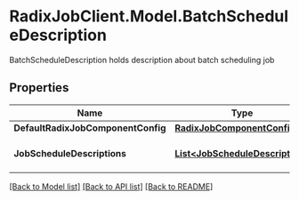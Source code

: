 # RadixJobClient.Model.BatchScheduleDescription
BatchScheduleDescription holds description about batch scheduling job

## Properties

Name | Type | Description | Notes
------------ | ------------- | ------------- | -------------
**DefaultRadixJobComponentConfig** | [**RadixJobComponentConfig**](RadixJobComponentConfig.md) |  | [optional] 
**JobScheduleDescriptions** | [**List&lt;JobScheduleDescription&gt;**](JobScheduleDescription.md) | JobScheduleDescriptions descriptions of jobs to schedule within the batch | 

[[Back to Model list]](../README.md#documentation-for-models) [[Back to API list]](../README.md#documentation-for-api-endpoints) [[Back to README]](../README.md)

